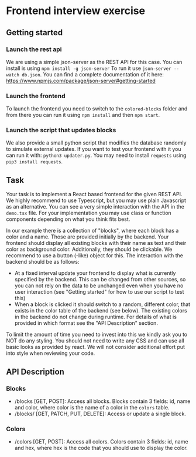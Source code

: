 # Frontend interview exercise
## Getting started

### Launch the rest api
We are using a simple json-server as the REST API for this case. You can install is using `npm install -g json-server`
To run it use `json-server --watch db.json`.
You can find a complete documentation of it here: https://www.npmjs.com/package/json-server#getting-started

### Launch the frontend
To launch the frontend you need to switch to the `colored-blocks` folder and from there you can run it using `npm install` and then `npm start`.

### Launch the script that updates blocks
We also provide a small python script that modifies the database randomly to simulate external updates. If you want to test your frontend with it you can run it with: `python3 updater.py`. You may need to install `requests` using `pip3 install requests`.


## Task
Your task is to implement a React based frontend for the given REST API. We highly recommend to use Typescript, but you may use plain Javascript as an alternative. You can see a very simple interaction with the API in the `demo.tsx` file.
For your implementation you may use class or function components depending on what you think fits best.

In our example there is a collection of "blocks", where each block has a color and a name. Those are provided initially by the backend. Your frontend should display all existing blocks with their name as text and their color as background color. 
Additionally, they should be clickable. We recommend to use a button (-like) object for this. The interaction with the backend should be as follows:
* At a fixed interval update your frontend to display what is currently specified by the backend. This can be changed from other sources, so you can not rely on the data to be unchanged even when you have no user interaction (see "Getting started" for how to use our script to test this)
* When a block is clicked it should switch to a random, different color, that exists in the color table of the backend (see below). The existing colors in the backend do not change during runtime.
For details of what is provided in which format see the "API Description" section.

To limit the amount of time you need to invest into this we kindly ask you to NOT do any styling.
You should not need to write any CSS and can use all basic looks as provided by react.
We will not consider additional effort put into style when reviewing your code.



## API Description
### Blocks
* /blocks [GET, POST]: Access all blocks. Blocks contain 3 fields: id, name and color, where color is the name of a color in the `colors` table. 
* /blocks/<id> [GET, PATCH, PUT, DELETE]: Access or update a single block.

### Colors
* /colors [GET, POST]: Access all colors. Colors contain 3 fields: id, name and hex, where hex is the code that you should use to display the color.

